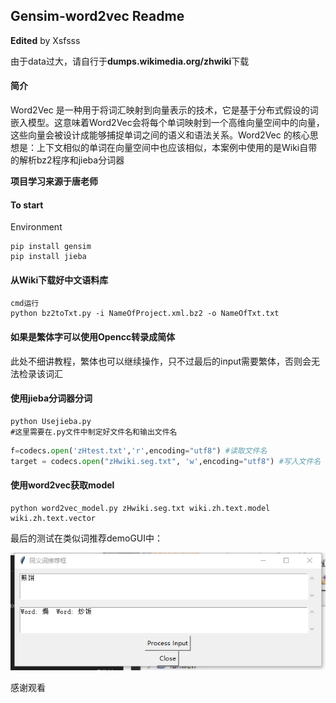 ## Gensim-word2vec Readme

**Edited** by Xsfsss

由于data过大，请自行于**dumps.wikimedia.org/zhwiki**下载

#### 简介

Word2Vec 是一种用于将词汇映射到向量表示的技术，它是基于分布式假设的词嵌入模型。这意味着Word2Vec会将每个单词映射到一个高维向量空间中的向量，这些向量会被设计成能够捕捉单词之间的语义和语法关系。Word2Vec 的核心思想是：上下文相似的单词在向量空间中也应该相似，本案例中使用的是Wiki自带的解析bz2程序和jieba分词器

**项目学习来源于唐老师**

#### To start

Environment

```
pip install gensim
pip install jieba
```

#### 从Wiki下载好中文语料库

```
cmd运行
python bz2toTxt.py -i NameOfProject.xml.bz2 -o NameOfTxt.txt
```

#### 如果是繁体字可以使用Opencc转录成简体

此处不细讲教程，繁体也可以继续操作，只不过最后的input需要繁体，否则会无法检录该词汇

#### 使用jieba分词器分词

```
python Usejieba.py 
#这里需要在.py文件中制定好文件名和输出文件名
```

```python
f=codecs.open('zHtest.txt','r',encoding="utf8") #读取文件名
target = codecs.open("zHwiki.seg.txt", 'w',encoding="utf8") #写入文件名
```

#### 使用word2vec获取model

```
python word2vec_model.py zHwiki.seg.txt wiki.zh.text.model wiki.zh.text.vector
```





最后的测试在类似词推荐demoGUI中：

![picture](picture.png)



感谢观看